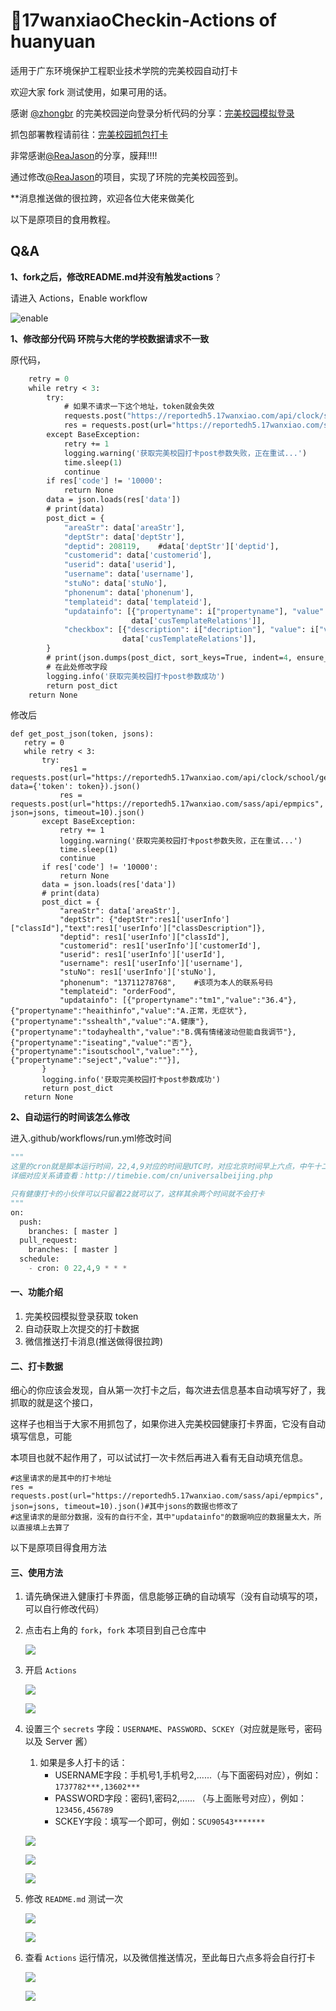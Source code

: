 # 🌈17wanxiaoCheckin-Actions of huanyuan
适用于广东环境保护工程职业技术学院的完美校园自动打卡

 
欢迎大家 fork 测试使用，如果可用的话。

感谢 [@zhongbr](https://github.com/zhongbr) 的完美校园逆向登录分析代码的分享：[完美校园模拟登录](https://github.com/zhongbr/wanmei_campus)

抓包部署教程请前往：[完美校园抓包打卡](https://github.com/ReaJason/17wanxiaoCheckin-Actions/blob/master/README_LAST.md)

非常感谢[@ReaJason](https://github.com/ReaJason/17wanxiaoCheckin-Actions)的分享，膜拜!!!!

通过修改[@ReaJason](https://github.com/ReaJason/17wanxiaoCheckin-Actions)的项目，实现了环院的完美校园签到。

**消息推送做的很拉跨，欢迎各位大佬来做美化

以下是原项目的食用教程。
## Q&A

**1、fork之后，修改README.md并没有触发actions**？

请进入 Actions，Enable workflow

![enable](https://cdn.jsdelivr.net/gh/LingSiKi/images/img/enable.png)



**1、修改部分代码 环院与大佬的学校数据请求不一致**

原代码，
```def get_post_json(token, jsons):
    retry = 0
    while retry < 3:
        try:
            # 如果不请求一下这个地址，token就会失效
            requests.post("https://reportedh5.17wanxiao.com/api/clock/school/getUserInfo", data={'token': token})
            res = requests.post(url="https://reportedh5.17wanxiao.com/sass/api/epmpics", json=jsons, timeout=10).json()
        except BaseException:
            retry += 1
            logging.warning('获取完美校园打卡post参数失败，正在重试...')
            time.sleep(1)
            continue
        if res['code'] != '10000':
            return None
        data = json.loads(res['data'])
        # print(data)
        post_dict = {
            "areaStr": data['areaStr'],
            "deptStr": data['deptStr'],
            "deptid": 208119,    #data['deptStr']['deptid'],
            "customerid": data['customerid'],
            "userid": data['userid'],
            "username": data['username'],
            "stuNo": data['stuNo'],
            "phonenum": data['phonenum'],
            "templateid": data['templateid'],
            "updatainfo": [{"propertyname": i["propertyname"], "value": i["value"]} for i in
                           data['cusTemplateRelations']],
            "checkbox": [{"description": i["decription"], "value": i["value"]} for i in
                         data['cusTemplateRelations']],
        }
        # print(json.dumps(post_dict, sort_keys=True, indent=4, ensure_ascii=False))
        # 在此处修改字段
        logging.info('获取完美校园打卡post参数成功')
        return post_dict
    return None 
 ```
 
 修改后
 ```
 def get_post_json(token, jsons):
    retry = 0
    while retry < 3:
        try:
            res1 = requests.post(url="https://reportedh5.17wanxiao.com/api/clock/school/getUserInfo", data={'token': token}).json()
            res = requests.post(url="https://reportedh5.17wanxiao.com/sass/api/epmpics", json=jsons, timeout=10).json()
        except BaseException:
            retry += 1
            logging.warning('获取完美校园打卡post参数失败，正在重试...')
            time.sleep(1)
            continue
        if res['code'] != '10000':
            return None
        data = json.loads(res['data'])
        # print(data)
        post_dict = {
            "areaStr": data['areaStr'],
            "deptStr": {"deptStr":res1['userInfo']["classId"],"text":res1['userInfo']["classDescription"]},
            "deptid": res1['userInfo']["classId"],
            "customerid": res1['userInfo']['customerId'],
            "userid": res1['userInfo']['userId'],
            "username": res1['userInfo']['username'],
            "stuNo": res1['userInfo']['stuNo'],
            "phonenum": "13711278768",    #该项为本人的联系号码
            "templateid": "orderFood",
            "updatainfo": [{"propertyname":"tm1","value":"36.4"},{"propertyname":"heaithinfo","value":"A.正常，无症状"},{"propertyname":"sshealth","value":"A.健康"},{"propertyname":"todayhealth","value":"B.偶有情绪波动但能自我调节"},{"propertyname":"iseating","value":"否"},{"propertyname":"isoutschool","value":""},{"propertyname":"seject","value":""}],
        }
        logging.info('获取完美校园打卡post参数成功')
        return post_dict
    return None
 ```



**2、自动运行的时间该怎么修改**

进入.github/workflows/run.yml修改时间

```python
"""
这里的cron就是脚本运行时间，22,4,9对应的时间是UTC时，对应北京时间早上六点，中午十二点，下午五点
详细对应关系请查看：http://timebie.com/cn/universalbeijing.php

只有健康打卡的小伙伴可以只留着22就可以了，这样其余两个时间就不会打卡
"""
on:
  push:
    branches: [ master ]
  pull_request:
    branches: [ master ]
  schedule:
    - cron: 0 22,4,9 * * *
```





#### 一、功能介绍

1. 完美校园模拟登录获取 token
2. 自动获取上次提交的打卡数据
3. 微信推送打卡消息(推送做得很拉跨)



#### 二、打卡数据

细心的你应该会发现，自从第一次打卡之后，每次进去信息基本自动填写好了，我抓取的就是这个接口，

这样子也相当于大家不用抓包了，如果你进入完美校园健康打卡界面，它没有自动填写信息，可能

本项目也就不起作用了，可以试试打一次卡然后再进入看有无自动填充信息。

```res1 = requests.post(url="https://reportedh5.17wanxiao.com/api/clock/school/getUserInfo", data={'token': token}).json()
#这里请求的是其中的打卡地址
res = requests.post(url="https://reportedh5.17wanxiao.com/sass/api/epmpics", json=jsons, timeout=10).json()#其中jsons的数据也修改了
#这里请求的是部分数据，没有的自行不全，其中"updatainfo"的数据响应的数据量太大，所以直接填上去算了
```


以下是原项目得食用方法

#### 三、使用方法

1. 请先确保进入健康打卡界面，信息能够正确的自动填写（没有自动填写的项，可以自行修改代码）

2. 点击右上角的 `fork`，`fork` 本项目到自己仓库中
    
   

   ![](https://cdn.jsdelivr.net/gh/ReaJason/17wanxiaoCheckin-Actions/Pictures/click_fork.png)

   

3. 开启 `Actions`

   

   ![](https://cdn.jsdelivr.net/gh/ReaJason/17wanxiaoCheckin-Actions/Pictures/start_action.png)

   

   ![](https://cdn.jsdelivr.net/gh/ReaJason/17wanxiaoCheckin-Actions/Pictures/end_actions.png)

   

4. 设置三个 `secrets`  字段：`USERNAME`、`PASSWORD`、`SCKEY`（对应就是账号，密码以及 Server 酱）

   1. 如果是多人打卡的话：
      - USERNAME字段：手机号1,手机号2,......（与下面密码对应），例如：`1737782***,13602***`
      - PASSWORD字段：密码1,密码2,......  （与上面账号对应），例如：`123456,456789`
      - SCKEY字段：填写一个即可，例如：`SCU90543*******`

   

   ![](https://cdn.jsdelivr.net/gh/ReaJason/17wanxiaoCheckin-Actions/Pictures/new_secrets.png)

   

   ![](https://cdn.jsdelivr.net/gh/ReaJason/17wanxiaoCheckin-Actions/Pictures/secrets_details.png)

   

   ![](https://cdn.jsdelivr.net/gh/ReaJason/17wanxiaoCheckin-Actions/Pictures/end_secrets.png)

   

5. 修改 `README.md` 测试一次

   

   ![](https://cdn.jsdelivr.net/gh/ReaJason/17wanxiaoCheckin-Actions/Pictures/modify_readme.png)

   

   ![](https://cdn.jsdelivr.net/gh/ReaJason/17wanxiaoCheckin-Actions/Pictures/end_modify.png)

   

6. 查看 `Actions` 运行情况，以及微信推送情况，至此每日六点多将会自行打卡

   

   ![](https://cdn.jsdelivr.net/gh/ReaJason/17wanxiaoCheckin-Actions/Pictures/check_status.png)

   

   ![](https://cdn.jsdelivr.net/gh/ReaJason/17wanxiaoCheckin-Actions/Pictures/end_check.png)




